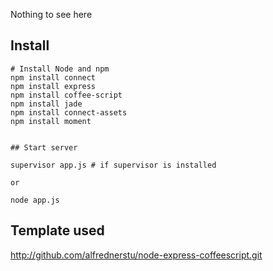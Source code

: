 Nothing to see here

## Install

```
# Install Node and npm
npm install connect
npm install express
npm install coffee-script
npm install jade
npm install connect-assets
npm install moment


## Start server

supervisor app.js # if supervisor is installed

or

node app.js

```

## Template used
http://github.com/alfrednerstu/node-express-coffeescript.git
